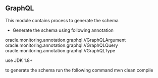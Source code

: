 ## GraphQL

This module contains process to generate the schema

- Generate the schema using following annotation

oracle.monitoring.annotation.graphql.VGraphQLArgument
oracle.monitoring.annotation.graphql.VGraphQLQuery
oracle.monitoring.annotation.graphql.VGraphQLType

use JDK 1.8+

to generate the schema run the following command
mvn clean compile
